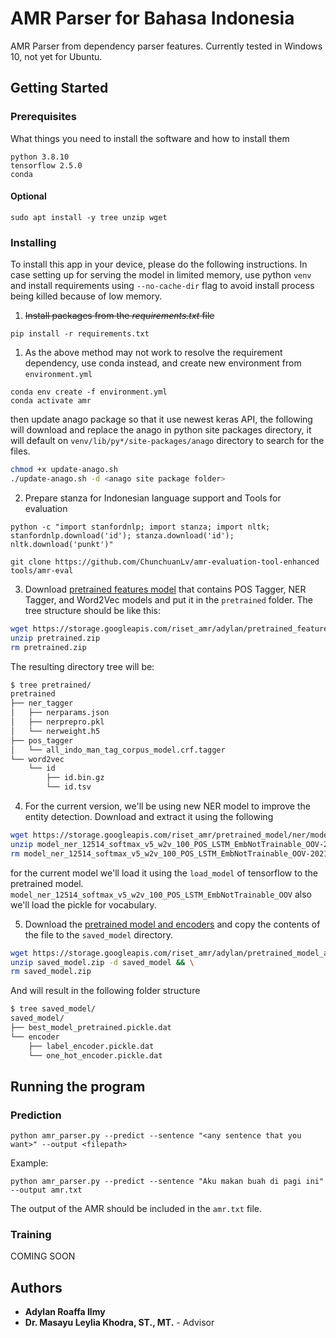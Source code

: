 # AMR Parser for Bahasa Indonesia

AMR Parser from dependency parser features. Currently tested in Windows 10, not yet for Ubuntu.
## Getting Started

### Prerequisites

What things you need to install the software and how to install them

```
python 3.8.10 
tensorflow 2.5.0
conda
```

#### Optional

```
sudo apt install -y tree unzip wget
```

### Installing

To install this app in your device, please do the following instructions. In case setting up for serving the model in limited memory, use python `venv` and install requirements using `--no-cache-dir` flag to avoid install process being killed because of low memory.

1. ~~Install packages from the *requirements.txt* file~~

```
pip install -r requirements.txt
```

1. As the above method may not work to resolve the requirement dependency, use conda instead, and create new environment from `environment.yml`

```
conda env create -f environment.yml
conda activate amr
```

then update anago package so that it use newest keras API, the following will download and replace the anago in python site packages directory, it will default on `venv/lib/py*/site-packages/anago` directory to search for the files.

```bash
chmod +x update-anago.sh
./update-anago.sh -d <anago site package folder>
```

2. Prepare stanza for Indonesian language support and Tools for evaluation

```
python -c "import stanfordnlp; import stanza; import nltk; stanfordnlp.download('id'); stanza.download('id'); nltk.download('punkt')"
```

```
git clone https://github.com/ChunchuanLv/amr-evaluation-tool-enhanced tools/amr-eval
```

3. Download [pretrained features model](https://storage.googleapis.com/riset_amr/adylan/pretrained_feature_models.zip) that contains POS Tagger, NER Tagger, and Word2Vec models and put it in the `pretrained` folder. The tree structure should be like this:

``` bash
wget https://storage.googleapis.com/riset_amr/adylan/pretrained_feature_models.zip -O pretrained.zip
unzip pretrained.zip
rm pretrained.zip
```

The resulting directory tree will be:

```bash
$ tree pretrained/
pretrained
├── ner_tagger
│   ├── nerparams.json
│   ├── nerprepro.pkl
│   └── nerweight.h5
├── pos_tagger
│   └── all_indo_man_tag_corpus_model.crf.tagger
└── word2vec
    └── id
        ├── id.bin.gz
        └── id.tsv
```

4. For the current version, we'll be using new NER model to improve the entity detection. Download and extract it using the following
``` bash
wget https://storage.googleapis.com/riset_amr/pretrained_model/ner/model_ner_12514_softmax_v5_w2v_100_POS_LSTM_EmbNotTrainable_OOV-20210926T165506Z-001.zip
unzip model_ner_12514_softmax_v5_w2v_100_POS_LSTM_EmbNotTrainable_OOV-20210926T165506Z-001.zip -d pretrained
rm model_ner_12514_softmax_v5_w2v_100_POS_LSTM_EmbNotTrainable_OOV-20210926T165506Z-001.zip
```

for the current model we'll load it using the `load_model` of tensorflow to the pretrained model. `model_ner_12514_softmax_v5_w2v_100_POS_LSTM_EmbNotTrainable_OOV` also we'll load the pickle for vocabulary.

5. Download the [pretrained model and encoders](https://storage.googleapis.com/riset_amr/adylan/pretrained_model_and_encoder.zip) and copy the contents of the file to the `saved_model` directory.

``` bash
wget https://storage.googleapis.com/riset_amr/adylan/pretrained_model_and_encoder.zip -O saved_model.zip && \
unzip saved_model.zip -d saved_model && \
rm saved_model.zip
```

And will result in the following folder structure

``` bash
$ tree saved_model/
saved_model/
├── best_model_pretrained.pickle.dat
└── encoder
    ├── label_encoder.pickle.dat
    └── one_hot_encoder.pickle.dat
```


## Running the program

### Prediction

```
python amr_parser.py --predict --sentence "<any sentence that you want>" --output <filepath>
```

Example:
```
python amr_parser.py --predict --sentence "Aku makan buah di pagi ini" --output amr.txt
```

The output of the AMR should be included in the `amr.txt` file.

### 

### Training 

COMING SOON

## Authors

* **Adylan Roaffa Ilmy** 
* **Dr. Masayu Leylia Khodra, ST., MT.** - Advisor 



